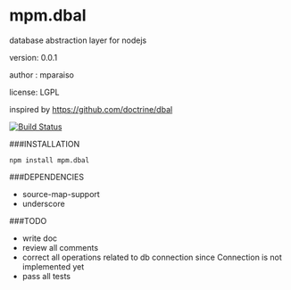 mpm.dbal
========

database abstraction layer for nodejs

version: 0.0.1

author : mparaiso

license: LGPL

inspired by https://github.com/doctrine/dbal

[![Build Status](https://travis-ci.org/Mparaiso/mpm.dbal.png?branch=master)](https://travis-ci.org/Mparaiso/mpm.dbal)

###INSTALLATION

	npm install mpm.dbal

###DEPENDENCIES

- source-map-support
- underscore


###TODO 
- write doc
- review all comments
- correct all operations related to db connection since Connection is not implemented yet
- pass all tests

